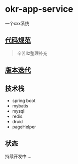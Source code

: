# okr-app-service
一个xxx系统

## [代码规范]()
> 辛苦llz整理补充
>
## [版本迭代]()

## 技术栈
* spring boot
* mybatis
* mysql
* redis
* druid
* pageHelper

## 状态
持续开发中....
